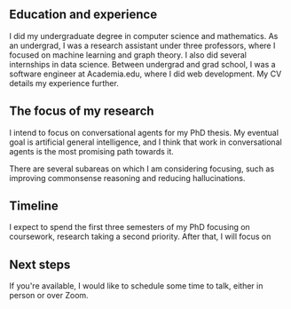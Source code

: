 ## Education and experience

I did my undergraduate degree in computer science and mathematics.
As an undergrad, I was a research assistant under three professors, where I focused on machine learning and graph theory.
I also did several internships in data science.
Between undergrad and grad school, I was a software engineer at Academia.edu, where I did web development.
My CV details my experience further.

## The focus of my research

I intend to focus on conversational agents for my PhD thesis.
My eventual goal is artificial general intelligence, and I think that work in conversational agents is the most promising path towards it.

There are several subareas on which I am considering focusing, such as improving commonsense reasoning and reducing hallucinations.

## Timeline

I expect to spend the first three semesters of my PhD focusing on coursework, research taking a second priority.
After that, I will focus on 

## Next steps

If you're available, I would like to schedule some time to talk, either in person or over Zoom.
